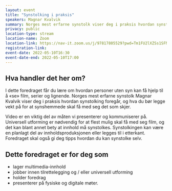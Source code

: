 ```yaml
---
layout: event
title: "Synstolking i praksis"
speakers: Magnar Kvalvik
summary: Norges mest erfarne synstolk viser deg i praksis hvordan synstolking foregår, og hva du bør legge vekt på for at synshemmede skal få med seg det som skjer. 
privacy: public
location-type: stream
location-name: Zoom
location-link: https://nav-it.zoom.us/j/97817805529?pwd=Tm1FU2lXZSs1SFNJSXBBemVvZVF3UT09
registration-link:
event-date: 2022-05-10T16:30
event-date-end: 2022-05-10T17:00
---
```

## Hva handler det her om?
I dette foredraget får du lære om hvordan personer uten syn kan få hjelp til å «se» film, serier og lignende. Norges mest erfarne synstolk Magnar Kvalvik viser deg i praksis hvordan synstolking foregår, og hva du bør legge vekt på for at synshemmede skal få med seg det som skjer. 

Video er en viktig del av måten vi presenterer og kommuniserer på. Universell utforming er nødvendig for at flest mulig skal få med seg film, og det kan blant annet bety at innhold må synstolkes. Synstolkingen kan være en planlagt del av innholdsproduksjonen eller legges til i etterkant. Foredraget skal også gi deg tipps hvordan du kan synstolke selv. 

## Dette foredraget er for deg som
- lager multimedia-innhold
- jobber innen tilrettelegging og / eller universell utforming
- holder foredrag
- presenterer på fysiske og digitale møter.
